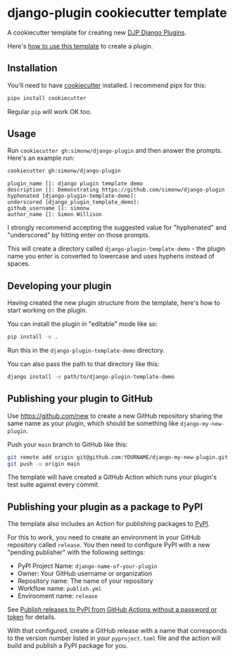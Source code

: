 # django-plugin cookiecutter template

A cookiecutter template for creating new [DJP Django Plugins](https://djp.readthedocs.io/).

Here's [how to use this template](https://djp.readthedocs.io/en/latest/creating_a_plugin.html#using-cookiecutter) to create a plugin.

## Installation

You'll need to have [cookiecutter](https://cookiecutter.readthedocs.io/) installed. I recommend pipx for this:
```bash
pipx install cookiecutter
```
Regular `pip` will work OK too.

## Usage

Run `cookiecutter gh:simonw/django-plugin` and then answer the prompts. Here's an example run:

```bash
cookiecutter gh:simonw/django-plugin
```
```
plugin_name []: django plugin template demo
description []: Demonstrating https://github.com/simonw/django-plugin
hyphenated [django-plugin-template-demo]:
underscored [django_plugin_template_demo]:
github_username []: simonw
author_name []: Simon Willison
```
I strongly recommend accepting the suggested value for "hyphenated" and "underscored" by hitting enter on those prompts.

This will create a directory called `django-plugin-template-demo` - the plugin name you enter is converted to lowercase and uses hyphens instead of spaces.

## Developing your plugin

Having created the new plugin structure from the template, here's how to start working on the plugin.

You can install the plugin in "editable" mode like so:

```bash
pip install -e .
```
Run this in the `django-plugin-template-demo` directory.

You can also pass the path to that directory like this:

```bash
django install -e path/to/django-plugin-template-demo
```

## Publishing your plugin to GitHub

Use https://github.com/new to create a new GitHub repository sharing the same name as your plugin, which should be something like `django-my-new-plugin`.

Push your `main` branch to GitHub like this:
```bash
git remote add origin git@github.com:YOURNAME/django-my-new-plugin.git
git push -u origin main
```
The template will have created a GitHub Action which runs your plugin's test suite against every commit.

## Publishing your plugin as a package to PyPI

The template also includes an Action for publishing packages to [PyPI](https://pypi.org/).

For this to work, you need to create an environment in your GitHub repository called `release`. You then need to configure PyPI with a new "pending publisher" with the following settings:

- PyPI Project Name: `django-name-of-your-plugin`
- Owner: Your GitHub username or organization
- Repository name: The name of your repository
- Workflow name: `publish.yml`
- Environment name: `release`

See [Publish releases to PyPI from GitHub Actions without a password or token](https://til.simonwillison.net/pypi/pypi-releases-from-github) for details.

With that configured, create a GitHub release with a name that corresponds to the version number listed in your `pyproject.toml` file and the action will build and publish a PyPI package for you.
